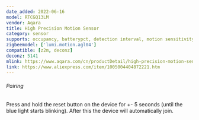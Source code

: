 ```yaml
---
date_added: 2022-06-16
model: RTCGQ13LM
vendor: Aqara
title: High Precision Motion Sensor 
category: sensor
supports: occupancy, batterypct, detection interval, motion sensitivity
zigbeemodel: ['lumi.motion.agl04']
compatible: [z2m, deconz]
deconz: 5141
mlink: https://www.aqara.com/cn/productDetail/high-precision-motion-sensor
link: https://www.aliexpress.com/item/1005004404872221.htm
---
```


###### Pairing
Press and hold the reset button on the device for +- 5 seconds (until the blue light starts blinking).
After this the device will automatically join.
